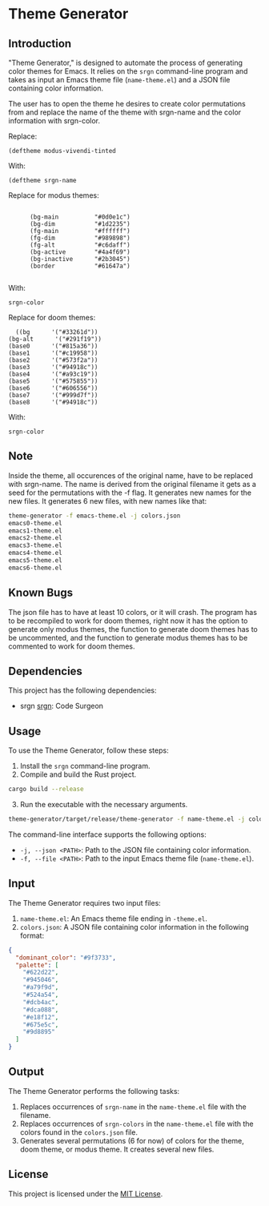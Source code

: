# Theme Generator

## Introduction

"Theme Generator," is designed to automate the process
of generating color themes for Emacs. It relies on the `srgn` command-line
program and takes as input an Emacs theme file (`name-theme.el`) and a JSON file
containing color information.

The user has to open the theme he desires to create color permutations from
and replace the name of the theme with srgn-name and the color information
with srgn-color.

Replace:

``` emacs-lisp
(deftheme modus-vivendi-tinted
```
With:

``` emacs-lisp
(deftheme srgn-name
```

Replace for modus themes:

``` emacs-lisp

      (bg-main          "#0d0e1c")
      (bg-dim           "#1d2235")
      (fg-main          "#ffffff")
      (fg-dim           "#989898")
      (fg-alt           "#c6daff")
      (bg-active        "#4a4f69")
      (bg-inactive      "#2b3045")
      (border           "#61647a")


```
With:

``` emacs-lisp
srgn-color
```

Replace for doom themes:

``` emacs-lisp
  ((bg      '("#33261d"))
(bg-alt      '("#291f19"))
(base0      '("#815a36"))
(base1      '("#c19958"))
(base2      '("#573f2a"))
(base3      '("#94918c")) 
(base4      '("#a93c19"))
(base5      '("#575855"))
(base6      '("#606556"))
(base7      '("#999d7f"))
(base8      '("#94918c"))
```

With:

``` emacs-lisp
srgn-color
```

## Note
Inside the theme, all occurences of the original name, have to be replaced
with srgn-name. The name is derived from the original filename it gets as 
a seed for the permutations with the -f flag. It generates new names for the 
new files. It generates 6 new files, with new names like that:


```bash
theme-generator -f emacs-theme.el -j colors.json 
emacs0-theme.el
emacs1-theme.el
emacs2-theme.el
emacs3-theme.el
emacs4-theme.el
emacs5-theme.el
emacs6-theme.el
```

## Known Bugs 
The json file has to have at least 10 colors, or it will crash.
The program has to be recompiled to work for doom themes, right now it has 
the option to generate only modus themes, the function to generate doom themes
has to be uncommented, and the function to generate modus themes has to be commented
to work for doom themes. 

## Dependencies

This project has the following dependencies:

- srgn 
[srgn](https://github.com/alexpovel/srgn): Code Surgeon 

## Usage

To use the Theme Generator, follow these steps:

1. Install the `srgn` command-line program.
2. Compile and build the Rust project.

``` bash
cargo build --release
```

3. Run the executable with the necessary arguments.

``` bash
theme-generator/target/release/theme-generator -f name-theme.el -j colorthief_output.json
```

The command-line interface supports the following options:

- `-j, --json <PATH>`: Path to the JSON file containing color information.
- `-f, --file <PATH>`: Path to the input Emacs theme file (`name-theme.el`).

## Input

The Theme Generator requires two input files:

1. `name-theme.el`: An Emacs theme file ending in `-theme.el`.
2. `colors.json`: A JSON file containing color information in the following format:

``` json
{
  "dominant_color": "#9f3733",
  "palette": [
    "#622d22",
    "#945046",
    "#a79f9d",
    "#524a54",
    "#dcb4ac",
    "#dca088",
    "#e18f12",
    "#675e5c",
    "#9d8895"
  ]
}

```

## Output

The Theme Generator performs the following tasks:

1. Replaces occurrences of `srgn-name` in the `name-theme.el` file with the
   filename.
2. Replaces occurrences of `srgn-colors` in the `name-theme.el` file with the
   colors found in the `colors.json` file.
3. Generates several permutations (6 for now) of colors for the theme, doom
   theme, or modus theme. It creates several new files.

## License

This project is licensed under the [MIT
License](https://opensource.org/licenses/MIT).

